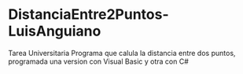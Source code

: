 # DistanciaEntre2Puntos-LuisAnguiano
Tarea Universitaria
Programa que calula la distancia entre dos puntos, programada una version con Visual Basic y otra con C#
